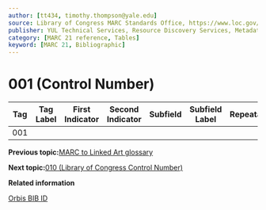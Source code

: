 ```yaml
---
author: [tt434, timothy.thompson@yale.edu]
source: Library of Congress MARC Standards Office, https://www.loc.gov/marc/bibliographic/bd001.html
publisher: YUL Technical Services, Resource Discovery Services, Metadata Services Unit
category: [MARC 21 reference, Tables]
keyword: [MARC 21, Bibliographic]
---
```


# 001 \(Control Number\)

|Tag|Tag Label|First Indicator|Second Indicator|Subfield|Subfield Label|Repeatable|
|---|---------|---------------|----------------|--------|--------------|----------|
|001| | | | | | |

**Previous topic:**[MARC to Linked Art glossary](../glossary/marc_to_linked_art_glossary.md)

**Next topic:**[010 \(Library of Congress Control Number\)](../tables/010_bib_table.md)

**Related information**  


[Orbis BIB ID](../tasks/identifiers/orbis_bib_id.md)

